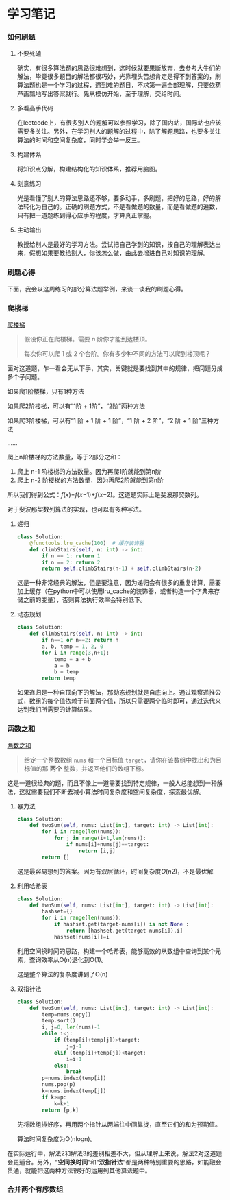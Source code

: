 # 学习笔记

### 如何刷题

1. 不要死磕

   确实，有很多算法题的思路很难想到，这时候就要果断放弃，去参考大牛们的解法，毕竟很多题目的解法都很巧妙，光靠埋头苦想肯定是得不到答案的，刷算法题也是一个学习的过程，遇到难的题目，不求第一遍全部理解，只要依葫芦画瓢地写出答案就行。先从模仿开始，至于理解，交给时间。

2. 多看高手代码

   在leetcode上，有很多别人的题解可以参照学习，除了国内站，国际站也应该需要多关注。另外，在学习别人的题解的过程中，除了解题思路，也要多关注算法的时间和空间复杂度，同时学会举一反三。

3. 构建体系

   将知识点分解，构建结构化的知识体系，推荐用脑图。

4. 刻意练习

   光是看懂了别人的算法思路还不够，要多动手，多刷题，把好的思路，好的解法转化为自己的。正确的刷题方式，不是看做题的数量，而是看做题的遍数，只有把一道题练到得心应手的程度，才算真正掌握。

5. 主动输出

   教授给别人是最好的学习方法。尝试把自己学到的知识，按自己的理解表达出来，假想如果要教给别人，你该怎么做，由此去增进自己对知识的理解。

### 刷题心得

下面，我会以这周练习的部分算法题举例，来谈一谈我的刷题心得。

### 爬楼梯

[爬楼梯](https://leetcode-cn.com/problems/climbing-stairs/)

> 假设你正在爬楼梯。需要 *n* 阶你才能到达楼顶。
>
> 每次你可以爬 1 或 2 个台阶。你有多少种不同的方法可以爬到楼顶呢？

面对这道题，乍一看会无从下手，其实，关键就是要找到其中的规律，把问题分成多个子问题。

如果爬1阶楼梯，只有1种方法

如果爬2阶楼梯，可以有“1阶 + 1阶”，“2阶”两种方法

如果爬3阶楼梯，可以有“1 阶 + 1 阶 + 1 阶”，“1 阶 + 2 阶”，“2 阶 + 1 阶”三种方法

……

爬上n阶楼梯的方法数量，等于2部分之和：

1. 爬上 n-1 阶楼梯的方法数量。因为再爬1阶就能到第n阶
2. 爬上 n-2 阶楼梯的方法数量，因为再爬2阶就能到第n阶

所以我们得到公式：*f*(*x*)=*f*(*x*−1)+*f*(*x*−2)。这道题实际上是斐波那契数列。

对于斐波那契数列算法的实现，也可以有多种写法。

1. 递归

   ```python
   class Solution:
       @functools.lru_cache(100)  # 缓存装饰器
       def climbStairs(self, n: int) -> int:
           if n == 1: return 1
           if n == 2: return 2
           return self.climbStairs(n-1) + self.climbStairs(n-2)
   ```

   这是一种非常经典的解法，但是要注意，因为递归会有很多的重复计算，需要加上缓存（在python中可以使用lru_cache的装饰器，或者构造一个字典来存储之前的变量），否则算法执行效率会特别低下。

2. 动态规划

   ```python
   class Solution:
       def climbStairs(self, n: int) -> int:
           if n==1 or n==2: return n
           a, b, temp = 1, 2, 0
           for i in range(3,n+1):
               temp = a + b
               a = b
               b = temp
           return temp
   ```

   如果递归是一种自顶向下的解法，那动态规划就是自底向上。通过观察递推公式，数组的每个值依赖于前面两个值，所以只需要两个临时即可，通过迭代来达到我们所需要的计算结果。



### 两数之和

[两数之和](https://leetcode-cn.com/problems/two-sum/)

> 给定一个整数数组 `nums` 和一个目标值 `target`，请你在该数组中找出和为目标值的那 **两个** 整数，并返回他们的数组下标。

这是一道很经典的题，而且不像上一道需要找到特定规律，一般人总能想到一种解法，这就需要我们不断去减小算法时间复杂度和空间复杂度，探索最优解。

1. 暴力法

   ```python
   class Solution:
       def twoSum(self, nums: List[int], target: int) -> List[int]:
           for i in range(len(nums)):
               for j in range(i+1,len(nums)):
                   if nums[i]+nums[j]==target:
                       return [i,j]
           return []
   ```

   

   这是最容易想到的答案。因为有双层循环，时间复杂度*O*(*n*2)，不是最优解

2. 利用哈希表

   ```python
   class Solution:
       def twoSum(self, nums: List[int], target: int) -> List[int]:
           hashset={}
           for i in range(len(nums)):
               if hashset.get(target-nums[i]) is not None :
                   return [hashset.get(target-nums[i]),i]
               hashset[nums[i]]=i
   ```

   利用空间换时间的思路，构建一个哈希表，能够高效的从数组中查询到某个元素，查询效率从O(n)退化到O(1)。

   这是整个算法的复杂度讲到了O(n)

3. 双指针法

   ```python
   class Solution:
       def twoSum(self, nums: List[int], target: int) -> List[int]:
           temp=nums.copy()
           temp.sort()
           i, j=0, len(nums)-1
           while i<j:
               if (temp[i]+temp[j])>target:
                   j=j-1
               elif (temp[i]+temp[j])<target:
                   i=i+1
               else:
                   break
           p=nums.index(temp[i])
           nums.pop(p)
           k=nums.index(temp[j])
           if k>=p:
               k=k+1
           return [p,k]
   ```

   先将数组排好序，再用两个指针从两端往中间靠拢，直至它们的和为预期值。

   算法时间复杂度为O(nlogn)。

在实际运行中，解法2和解法3的差别相差不大，但从理解上来说，解法2对这道题会更适合。另外，“**空间换时间**”和“**双指针法**”都是两种特别重要的思路，如能融会贯通，就能把这两种方法很好的运用到其他算法题中。

### 合并两个有序数组





